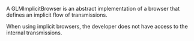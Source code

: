 A GLMImplicitBrowser is an abstract implementation of a browser that defines an implicit flow of transmissions.When using implicit browsers, the developer does not have access to the internal transmissions.